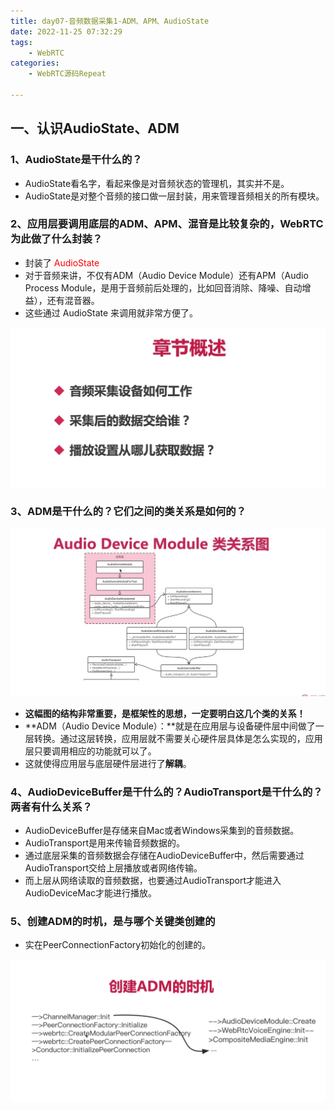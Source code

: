 ```yaml
---
title: day07-音频数据采集1-ADM、APM、AudioState
date: 2022-11-25 07:32:29
tags: 
	- WebRTC
categories: 
	- WebRTC源码Repeat

---
```




## 一、认识AudioState、ADM

### 1、AudioState是干什么的？

- AudioState看名字，看起来像是对音频状态的管理机，其实并不是。
- AudioState是对整个音频的接口做一层封装，用来管理音频相关的所有模块。



### 2、应用层要调用底层的ADM、APM、混音是比较复杂的，WebRTC为此做了什么封装？

- 封装了 <font color="red">AudioState</font>
- 对于音频来讲，不仅有ADM（Audio Device Module）还有APM（Audio Process Module，是用于音频前后处理的，比如回音消除、降噪、自动增益），还有混音器。
- 这些通过 AudioState 来调用就非常方便了。

![image-20230808065425616](day07-音频数据采集1/image-20230808065425616.png)



### 3、ADM是干什么的？它们之间的类关系是如何的？



![image-20230808065512719](day07-音频数据采集1/image-20230808065512719.png)

- **这幅图的结构非常重要，是框架性的思想，一定要明白这几个类的关系！**
- **ADM（Audio Device Module）：**就是在应用层与设备硬件层中间做了一层转换。通过这层转换，应用层就不需要关心硬件层具体是怎么实现的，应用层只要调用相应的功能就可以了。
- 这就使得应用层与底层硬件层进行了**解耦**。



### 4、AudioDeviceBuffer是干什么的？AudioTransport是干什么的？两者有什么关系？

- AudioDeviceBuffer是存储来自Mac或者Windows采集到的音频数据。
- AudioTransport是用来传输音频数据的。
- 通过底层采集的音频数据会存储在AudioDeviceBuffer中，然后需要通过AudioTransport交给上层播放或者网络传输。
- 而上层从网络读取的音频数据，也要通过AudioTransport才能进入AudioDeviceMac才能进行播放。



### 5、创建ADM的时机，是与哪个关键类创建的

- 实在PeerConnectionFactory初始化的创建的。

![image-20230808070236944](day07-音频数据采集1/image-20230808070236944.png)



